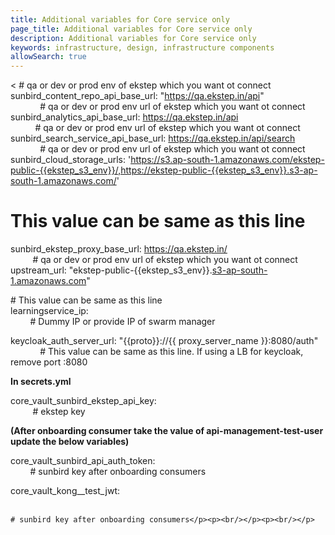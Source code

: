 ```yaml
---
title: Additional variables for Core service only
page_title: Additional variables for Core service only
description: Additional variables for Core service only
keywords: infrastructure, design, infrastructure components
allowSearch: true
---
```


< # qa or dev or prod env of ekstep which you want ot connect<br/>sunbird_content_repo_api_base_url: &quot;<a href="https://qa.ekstep.in/api" class="external-link" rel="nofollow">https://qa.ekstep.in/api</a>&quot;                                    
# qa or dev or prod env url of ekstep which you want ot connect<br/>
sunbird_analytics_api_base_url: <a href="https://qa.ekstep.in/api" class="external-link" rel="nofollow">https://qa.ekstep.in/api</a>                                              
# qa or dev or prod env url of ekstep which you want ot connect<br/>
sunbird_search_service_api_base_url: <a href="https://qa.ekstep.in/api/search" class="external-link" rel="nofollow">https://qa.ekstep.in/api/search</a>                        
# qa or dev or prod env url of ekstep which you want ot connect<br/>
sunbird_cloud_storage_urls: '<a rel="nofollow">https://s3.ap-south-1.amazonaws.com/ekstep-public-{{ekstep_s3_env}}/,https://ekstep-public-{{ekstep_s3_env}}.s3-ap-south-1.amazonaws.com/</a>'                                
# This value can be same as this line<br/>
sunbird_ekstep_proxy_base_url: <a href="https://qa.ekstep.in/" class="external-link" rel="nofollow">https://qa.ekstep.in/</a>                                                 
# qa or dev or prod env url of ekstep which you want ot connect<br/>
upstream_url: &quot;ekstep-public-{{ekstep_s3_env}}.<a href="http://s3-ap-south-1.amazonaws.com" class="external-link" rel="nofollow">s3-ap-south-1.amazonaws.com</a>&quot;     

# This value can be same as this line<br/>
learningservice_ip:                                                                                                        # Dummy IP or provide IP of swarm manager<br/>

keycloak_auth_server_url: &quot;{{proto}}://{{ proxy_server_name }}:8080/auth&quot;                
    # This value can be same as this line. If using a LB for keycloak, remove port :8080</p><p><strong>In secrets.yml</strong></p><p>core_vault_sunbird_ekstep_api_key:                                                                            
    # ekstep key</p><p><strong>(After onboarding consumer take the value of api-management-test-user update the below variables)</strong></p><p>core_vault_sunbird_api_auth_token:                                                                            
    # sunbird key after onboarding consumers</p><p>core_vault_kong__test_jwt:                                                                                           

    # sunbird key after onboarding consumers</p><p><br/></p><p><br/></p>
        